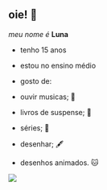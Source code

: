 ## oie! 👋
_meu nome é_ **Luna**

- tenho 15 anos

- estou no ensino médio

- gosto de:

- ouvir musicas; 🎵

- livros de suspense; 📖

- séries; 🎥

- desenhar; 🖋️

- desenhos animados. 🐱

![](https://tenor.com/pt-BR/view/test-gif-18190966123309070520)
